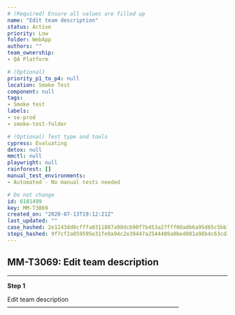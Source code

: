```yaml
---
# (Required) Ensure all values are filled up
name: "Edit team description"
status: Active
priority: Low
folder: WebApp
authors: ""
team_ownership: 
- QA Platform

# (Optional)
priority_p1_to_p4: null
location: Smoke Test
component: null
tags: 
- Smoke test
labels: 
- se-prod
- smoke-test-folder

# (Optional) Test type and tools
cypress: Evaluating
detox: null
mmctl: null
playwright: null
rainforest: []
manual_test_environments: 
- Automated - No manual tests needed

# Do not change
id: 6181499
key: MM-T3069
created_on: "2020-07-13T19:12:21Z"
last_updated: ""
case_hashed: 2e1243dd0cfffa0311087a98dcb90f7b453a27fff00adb6a95d65c5bb13b5f56a69b97eacc88a29bf9e68891b1df922a
steps_hashed: 9f7cf2a059595e31fe9a94c2e39447a2544489a0bed081a98b4c63cd3dcfc38959a7a53608bbe3c7e77dc720ffddd588
---
```


<!-- (Auto-generated) Based on frontmatter's "key" and "name" -->

## MM-T3069: Edit team description

---

**Step 1**

Edit team description\
————————————————————————————
